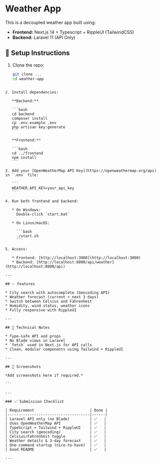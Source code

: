 # Weather App

This is a decoupled weather app built using:

- **Frontend:** Next.js 14 + Typescript + RippleUI (TailwindCSS)
- **Backend:** Laravel 11 (API Only)

## 🔧 Setup Instructions

1. Clone the repo:
   ```bash
   git clone ...
   cd weather-app
````

2. Install dependencies:

   **Backend:**

   ```bash
   cd backend
   composer install
   cp .env.example .env
   php artisan key:generate
   ```

   **Frontend:**

   ```bash
   cd ../frontend
   npm install
   ```

3. Add your [OpenWeatherMap API Key](https://openweathermap.org/api) in `.env` file:

   ```
   WEATHER_API_KEY=your_api_key
   ```

4. Run both frontend and backend:

   * On Windows:
     Double-click `start.bat`

   * On Linux/macOS:

     ```bash
     ./start.sh
     ```

5. Access:

   * Frontend: [http://localhost:3000](http://localhost:3000)
   * Backend: [http://localhost:8000/api/weather](http://localhost:8000/api)

---

## ✨ Features

* City search with autocomplete (Geocoding API)
* Weather forecast (current + next 3 days)
* Switch between Celsius and Fahrenheit
* Humidity, wind status, weather icons
* Fully responsive with RippleUI

---

## 🧠 Technical Notes

* Type-safe API and props
* No Blade views in Laravel
* `fetch` used in Next.js for API calls
* Clean, modular components using Tailwind + RippleUI

---

## 📸 Screenshots

*Add screenshots here if required.*

```

---

### ✅ Submission Checklist

| Requirement                         | Done |
|-------------------------------------|------|
| Laravel API only (no Blade)         | ✅   |
| Uses OpenWeatherMap API             | ✅   |
| TypeScript + Tailwind + RippleUI    | ✅   |
| City search (geocoding)             | ✅   |
| Celsius/Fahrenheit toggle           | ✅   |
| Weather details & 3-day forecast    | ✅   |
| One-command startup (nice-to-have)  | ✅   |
| Good README                         | ✅   |

---
